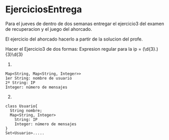 # EjerciciosEntrega

Para el jueves de dentro de dos semanas entregar el ejercicio3 del examen de recuperacion y el juego del ahorcado.

El ejercicio del ahorcado hacerlo a partir de la solucion del profe. 

Hacer el Ejercicio3 de dos formas:
Expresion regular para la ip = (\d{3}\.){3}\d{3}

  1. 
    Map<String, Map<String, Integer>>
    1er String: nombre de usuario
    2º String: IP
    Integer: número de mensajes
    
  2.  
    class Usuario{
      String nombre;
      Map<String, Integer>
        String: IP
        Integer: número de mensajes
    }
    Set<Usuario>.....
